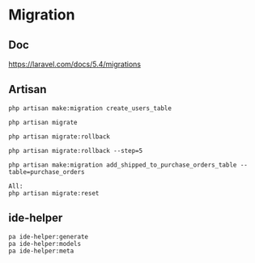# Migration
## Doc
https://laravel.com/docs/5.4/migrations
## Artisan
````
php artisan make:migration create_users_table

php artisan migrate

php artisan migrate:rollback

php artisan migrate:rollback --step=5

php artisan make:migration add_shipped_to_purchase_orders_table --table=purchase_orders

All:
php artisan migrate:reset
````

## ide-helper
````
pa ide-helper:generate
pa ide-helper:models
pa ide-helper:meta
````

